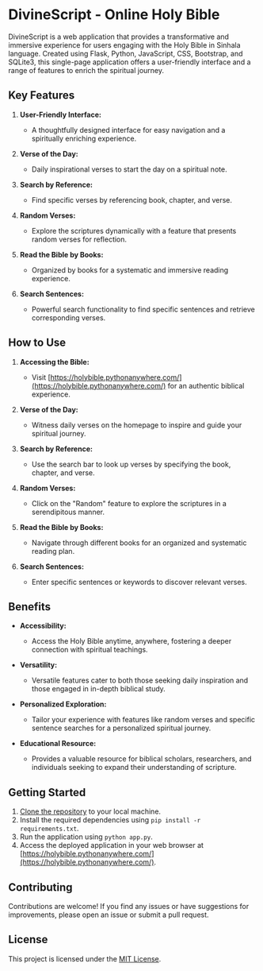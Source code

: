 # DivineScript - Online Holy Bible

DivineScript is a web application that provides a transformative and immersive experience for users engaging with the Holy Bible in Sinhala language. Created using Flask, Python, JavaScript, CSS, Bootstrap, and SQLite3, this single-page application offers a user-friendly interface and a range of features to enrich the spiritual journey.

## Key Features

1. **User-Friendly Interface:**
   - A thoughtfully designed interface for easy navigation and a spiritually enriching experience.

2. **Verse of the Day:**
   - Daily inspirational verses to start the day on a spiritual note.

3. **Search by Reference:**
   - Find specific verses by referencing book, chapter, and verse.

4. **Random Verses:**
   - Explore the scriptures dynamically with a feature that presents random verses for reflection.

5. **Read the Bible by Books:**
   - Organized by books for a systematic and immersive reading experience.

6. **Search Sentences:**
   - Powerful search functionality to find specific sentences and retrieve corresponding verses.

## How to Use

1. **Accessing the Bible:**
   - Visit [https://holybible.pythonanywhere.com/](https://holybible.pythonanywhere.com/) for an authentic biblical experience.

2. **Verse of the Day:**
   - Witness daily verses on the homepage to inspire and guide your spiritual journey.

3. **Search by Reference:**
   - Use the search bar to look up verses by specifying the book, chapter, and verse.

4. **Random Verses:**
   - Click on the "Random" feature to explore the scriptures in a serendipitous manner.

5. **Read the Bible by Books:**
   - Navigate through different books for an organized and systematic reading plan.

6. **Search Sentences:**
   - Enter specific sentences or keywords to discover relevant verses.

## Benefits

- **Accessibility:**
  - Access the Holy Bible anytime, anywhere, fostering a deeper connection with spiritual teachings.

- **Versatility:**
  - Versatile features cater to both those seeking daily inspiration and those engaged in in-depth biblical study.

- **Personalized Exploration:**
  - Tailor your experience with features like random verses and specific sentence searches for a personalized spiritual journey.

- **Educational Resource:**
  - Provides a valuable resource for biblical scholars, researchers, and individuals seeking to expand their understanding of scripture.

## Getting Started

1. [Clone the repository](https://github.com/claude-20/Holy-Bible-Sinhala.git) to your local machine.
2. Install the required dependencies using `pip install -r requirements.txt`.
3. Run the application using `python app.py`.
4. Access the deployed application in your web browser at [https://holybible.pythonanywhere.com/](https://holybible.pythonanywhere.com/).

## Contributing

Contributions are welcome! If you find any issues or have suggestions for improvements, please open an issue or submit a pull request.

## License

This project is licensed under the [MIT License](LICENSE).



